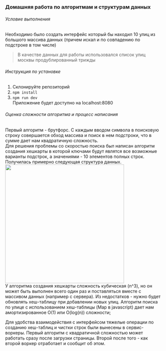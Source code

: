 ### Домашняя работа по алгоритмам и структурам данных
###### Условие выполнения
Необходимо было создать интерфейс который бы находил 10 улиц из большого массива данных (причем искал и по совпадению по подстроке в том числе)

> В качестве данных для работы использовался список улиц москвы продублированный трижды
###### Инструкция по установке
1. Склонируйте репозиторий
2. ```npm install```
3. ```npm run dev```  
Приложение будет доступно на localhost:8080

###### Оценка сложности алгоритма и процесс написания
Первый алгоритм - брутфорс. С каждым вводом символа в поисковую строку совершается обход массива и поиск в нем подстроки, что в сумме дает нам квадратичную сложность.  
Для решения проблемы со скоростью поиска был написан алгоритм создания хешкарты в которой ключами будут являтся все возможные варианты подстрок, а значениями - 10 элементов полных строк. Получилась примерно следующая структура данных.  
<img src="https://i.imgur.com/OdtEFJ3.jpg" width="380px">  
У алгоритма создания хешкарты сложность кубическая (n^3), но он может быть выполнен всего один раз и поставляться вместе с массивом данных (например с сервера). Из недостатков - нужно будет обновлять хеш-таблицу при добавлении новых улиц. Алгоритм поиска по улице с использованием хеш-таблицы (Map в javascript) дает нам амортизированное O(1) или O(log(n)) сложности;  
  
Для удобства взаимодействия с интерфейсом тяжелые операции по созданию хеш-таблиц и чистки строк были вынесены в сервис-воркеры. Первый алгоритм с квадратичной сложностью может работать сразу после загрузки страницы. Второй после того - как второй воркер отработает и сообщит об этом.
